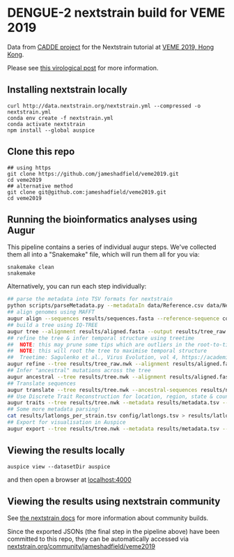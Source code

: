# DENGUE-2 nextstrain build for VEME 2019

Data from [CADDE project](https://twitter.com/CaddeProject) for the Nextstrain tutorial at [VEME 2019, Hong Kong](https://rega.kuleuven.be/cev/veme-workshop/2019).

Please see [this virological post](http://virological.org/t/genomic-monitoring-of-dengue-virus-serotype-2-in-brazil-2019/312) for more information.

## Installing nextstrain locally
```
curl http://data.nextstrain.org/nextstrain.yml --compressed -o nextstrain.yml
conda env create -f nextstrain.yml
conda activate nextstrain
npm install --global auspice
```

## Clone this repo
```
## using https
git clone https://github.com/jameshadfield/veme2019.git
cd veme2019
## alternative method
git clone git@github.com:jameshadfield/veme2019.git
cd veme2019
```


## Running the bioinformatics analyses using Augur
This pipeline contains a series of individual augur steps.
We've collected them all into a "Snakemake" file, which will run them all for you via:

```
snakemake clean
snakemake
```

Alternatively, you can run each step individually:

```bash
## parse the metadata into TSV formats for nextstrain
python scripts/parseMetadata.py --metadataIn data/Reference.csv data/NewSequences.csv --metadataOut results/metadata.tsv --latlongs results/latlongs_per_strain.tsv --sequencesIn data/Reference.fas data/NewSequences.fas --sequencesOut results/sequences.fasta
## align genomes using MAFFT
augur align --sequences results/sequences.fasta --reference-sequence config/KF955363.gb --output results/aligned.fasta --fill-gaps --remove-reference
## build a tree using IQ-TREE
augur tree --alignment results/aligned.fasta --output results/tree_raw.nwk
## refine the tree & infer temporal structure using treetime
##  NOTE: this may prune some tips which are outliers in the root-to-tip plot
##  NOTE: this will root the tree to maximise temporal structure
##  Treetime: Sagulenko et al., Virus Evolution, vol 4, https://academic.oup.com/ve/article/4/1/vex042/4794731
augur refine --tree results/tree_raw.nwk --alignment results/aligned.fasta --metadata results/metadata.tsv --output-tree results/tree.nwk --output-node-data results/branch_lengths.json --timetree --coalescent opt --date-confidence --date-inference marginal --clock-filter-iqd 4 --root best
## Infer "ancestral" mutations across the tree
augur ancestral --tree results/tree.nwk --alignment results/aligned.fasta --output results/nt_muts.json --inference joint
## Translate sequences
augur translate --tree results/tree.nwk --ancestral-sequences results/nt_muts.json --reference-sequence config/KF955363.gb --output results/aa_muts.json   
## Use Discrete Trait Reconstruction for location, region, state & country
augur traits --tree results/tree.nwk --metadata results/metadata.tsv --output results/traits.json --columns location region state country --confidence
## Some more metadata parsing!
cat results/latlongs_per_strain.tsv config/latlongs.tsv > results/latlongs.tsv
## Export for visualisation in Auspice
augur export --tree results/tree.nwk --metadata results/metadata.tsv --node-data results/branch_lengths.json results/traits.json results/nt_muts.json results/aa_muts.json config/genome_annotation_file.json --lat-longs results/latlongs.tsv --auspice-config config/auspice_config.json --output-tree auspice/DENV2_tree.json --output-meta auspice/DENV2_meta.json --colors config/colors.tsv
```


## Viewing the results locally
```
auspice view --datasetDir auspice
```
and then open a browser at [localhost:4000](http://localhost:4000)


## Viewing the results using nextstrain community

See [the nextstrain docs](https://nextstrain.org/docs/contributing/community-builds) for more information about community builds.


Since the exported JSONs (the final step in the pipeline above) have been committed to this repo, they can be automatically accessed via [nextstrain.org/community/jameshadfield/veme2019](https://nextstrain.org/community/jameshadfield/veme2019)



